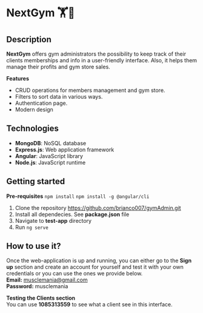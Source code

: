 # NextGym 🏋️💪

## Description
**NextGym** offers gym administrators the possibility to keep track of their clients memberships and info in a user-friendly interface. Also, it helps them manage their profits and gym store sales.

**Features**
- CRUD operations for members management and gym store.
- Filters to sort data in various ways.
- Authentication page.
- Modern design

## Technologies
* **MongoDB**: NoSQL database
* **Express.js**: Web application framework
* **Angular**: JavaScript library
* **Node.js**: JavaScript runtime

## Getting started
**Pre-requisites**
`npm install`
`npm install -g @angular/cli`

1. Clone the repository https://github.com/brianco007/gymAdmin.git
2. Install all dependecies. See **package.json** file
3. Navigate to **test-app** directory
4. Run `ng serve`

## How to use it?
Once the web-application is up and running, you can either go to the **Sign up** section and create an account for yourself and test it with your own credentials or you can use the ones we provide below.  
**Email:** musclemania@gmail.com  
**Password:** musclemania  

**Testing the Clients section**  
You can use **1085313559** to see what a client see in this interface.



